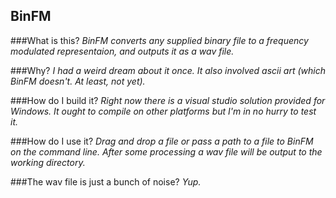 BinFM
-----

###What is this?
*BinFM converts any supplied binary file to a frequency modulated representaion, and outputs it as a wav file.*

###Why?
*I had a weird dream about it once. It also involved ascii art (which BinFM doesn't. At least, not yet).*

###How do I build it?
*Right now there is a visual studio solution provided for Windows. It ought to compile on other platforms but I'm in no hurry to test it.*

###How do I use it?
*Drag and drop a file or pass a path to a file to BinFM on the command line. After some processing a wav file will be output to the working directory.*

###The wav file is just a bunch of noise?
*Yup.*
